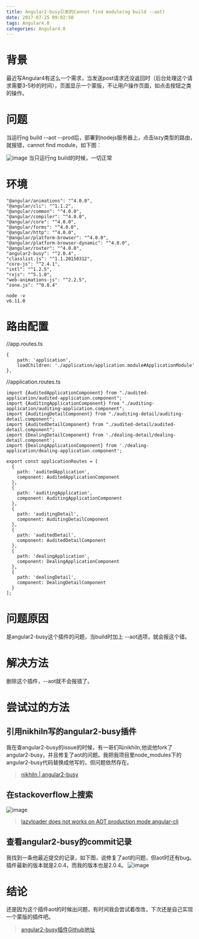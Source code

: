 ```yaml
---
title: Angular2-busy引发的Cannot find module(ng build --aot)
date: 2017-07-25 09:02:50
tags: Angular4.0
categories: Angular4.0
---
```

# 背景
最近写Angular4有这么一个需求，当发送post请求还没返回时（后台处理这个请求需要3-5秒的时间），页面显示一个蒙版，不让用户操作页面，如点击按钮之类的操作。
# 问题
当运行ng build --aot --prod后，部署到nodejs服务器上，点击lazy类型的路由，就报错，cannot find module，如下图：
<!-- more -->
![image](http://gezichenshan.oss-cn-beijing.aliyuncs.com/blog/angular4-3-1.png)
当只运行ng build的时候，一切正常
# 环境

```
"@angular/animations": "^4.0.0",
"@angular/cli": "^1.1.2",
"@angular/common": "^4.0.0",
"@angular/compiler": "^4.0.0",
"@angular/core": "^4.0.0",
"@angular/forms": "^4.0.0",
"@angular/http": "^4.0.0",
"@angular/platform-browser": "^4.0.0",
"@angular/platform-browser-dynamic": "^4.0.0",
"@angular/router": "^4.0.0",
"angular2-busy": "^2.0.4",
"classlist.js": "^1.1.20150312",
"core-js": "^2.4.1",
"intl": "^1.2.5",
"rxjs": "^5.1.0",
"web-animations-js": "^2.2.5",
"zone.js": "^0.8.4"
```

```
node -v
v6.11.0
```
# 路由配置
//app.routes.ts

```
{
    path: 'application',
    loadChildren: './application/application.module#ApplicationModule'
},
```
//application.routes.ts

```
import {AuditedApplicationComponent} from "./audited-application/audited-application.component";
import {AuditingApplicationComponent} from "./auditing-application/auditing-application.component";
import {AuditingDetailComponent} from "./auditing-detail/auditing-detail.component";
import {AuditedDetailComponent} from "./audited-detail/audited-detail.component";
import {DealingDetailComponent} from './dealing-detail/dealing-detail.component';
import {DealingApplicationComponent} from './dealing-application/dealing-application.component';

export const applicationRoutes = [
  {
    path: 'auditedApplication',
    component: AuditedApplicationComponent
  },
  {
    path: 'auditingApplication',
    component: AuditingApplicationComponent
  },
  {
    path: 'auditingDetail',
    component: AuditingDetailComponent
  },
  {
    path: 'auditedDetail',
    component: AuditedDetailComponent
  },
  {
    path: 'dealingApplication',
    component: DealingApplicationComponent
  },
  {
    path: 'dealingDetail',
    component: DealingDetailComponent
  }
];
```
# 问题原因
是angular2-busy这个插件的问题，当build时加上 --aot选项，就会报这个错。
# 解决方法
删除这个插件，--aot就不会报错了。
# 尝试过的方法
## 引用nikhiln写的angular2-busy插件
我在查angular2-busy的issue的时候，有一哥们叫nikhiln,他说他fork了angular2-busy，并且修复了aot的问题。我把我项目里node_modules下的angular2-busy代码替换成他写的，但问题依然存在。

> [nikhiln | angular2-busy](https://github.com/nikhiln/angular2-busy)

## 在stackoverflow上搜索
![image](http://gezichenshan.oss-cn-beijing.aliyuncs.com/blog/angular4-3-3.png)
> [lazyloader does not works on AOT production mode angular-cli](https://stackoverflow.com/questions/44163737/lazyloader-does-not-works-on-aot-production-mode-angular-cli)

## 查看angular2-busy的commit记录
我找到一条他最近提交的记录，如下图，说修复了aot的问题，但aot时还有bug。插件最新的版本就是2.0.4，而我的版本也是2.0.4。
![image](http://gezichenshan.oss-cn-beijing.aliyuncs.com/blog/angular4-3-3.png)
# 结论
还是因为这个插件aot的时候出问题，有时间我会尝试着改改，下次还是自己实现一个蒙版的插件吧。

> [angular2-busy插件Github地址](https://github.com/devyumao/angular2-busy)